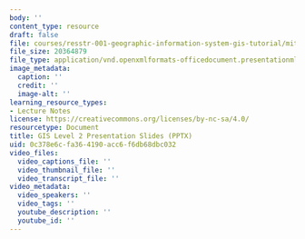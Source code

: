 ```yaml
---
body: ''
content_type: resource
draft: false
file: courses/resstr-001-geographic-information-system-gis-tutorial/mitres_str001iap22_level2_pres.pptx
file_size: 20364879
file_type: application/vnd.openxmlformats-officedocument.presentationml.presentation
image_metadata:
  caption: ''
  credit: ''
  image-alt: ''
learning_resource_types:
- Lecture Notes
license: https://creativecommons.org/licenses/by-nc-sa/4.0/
resourcetype: Document
title: GIS Level 2 Presentation Slides (PPTX)
uid: 0c378e6c-fa36-4190-acc6-f6db68dbc032
video_files:
  video_captions_file: ''
  video_thumbnail_file: ''
  video_transcript_file: ''
video_metadata:
  video_speakers: ''
  video_tags: ''
  youtube_description: ''
  youtube_id: ''
---
```

